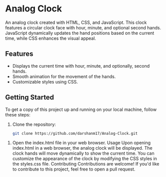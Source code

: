 # Analog Clock

An analog clock created with HTML, CSS, and JavaScript. This clock features a circular clock face with hour, minute, and optional second hands. JavaScript dynamically updates the hand positions based on the current time, while CSS enhances the visual appeal.

## Features

- Displays the current time with hour, minute, and optionally, second hands.
- Smooth animation for the movement of the hands.
- Customizable styles using CSS.

## Getting Started

To get a copy of this project up and running on your local machine, follow these steps:

1. Clone the repository:

   ```bash
   git clone https://github.com/darshanm17/Analog-Clock.git
1) Open the index.html file in your web browser.
Usage
Upon opening index.html in a web browser, the analog clock will be displayed.
The clock hands will move dynamically to show the current time.
You can customize the appearance of the clock by modifying the CSS styles in the styles.css file.
Contributing
Contributions are welcome! If you'd like to contribute to this project, feel free to open a pull request.

